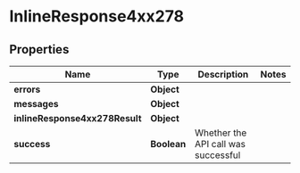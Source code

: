 # InlineResponse4xx278

## Properties
Name | Type | Description | Notes
------------ | ------------- | ------------- | -------------
**errors** | **Object** |  | 
**messages** | **Object** |  | 
**inlineResponse4xx278Result** | **Object** |  | 
**success** | **Boolean** | Whether the API call was successful | 
